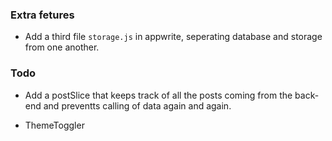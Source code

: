 ### Extra fetures

- Add a third file `storage.js` in appwrite, seperating database and storage from one another.

### Todo

- Add a postSlice that keeps track of all the posts coming from the back-end and preventts calling of data again and again.

- ThemeToggler